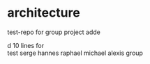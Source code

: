 # architecture
test-repo for group project
adde

d 10 lines for                            
test
serge
hannes
raphael
michael
alexis
group

